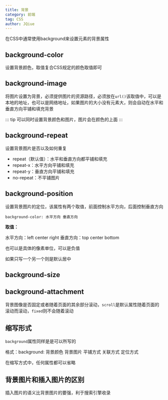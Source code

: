 ```yaml
---
title: 背景
category: 前端
tag: CSS
author: JQiue
---
```


在CSS中通常使用background来设置元素的背景属性

## background-color

设置背景颜色，取值复合CSS规定的颜色取值即可

## background-image

将图片设置为背景，必须提供图片的资源路径，必须放在`url()`该取值中，可以是本地的地址，也可以是网络地址，如果图片的大小没有元素大，则会自动在水平和垂直方向平铺和填充背景

::: tip
可以同时设置背景颜色和图片，图片会在颜色的上面
:::

## background-repeat

设置背景图片是否以及如何重复

+ repeat（默认值）：水平和垂直方向都平铺和填充
+ repeat-x：水平方向平铺和填充
+ repeat-y：垂直方向平铺和填充
+ no-repeat：不平铺图片

## background-position

设置背景图片的定位，该属性有两个取值，前面控制水平方向，后面控制垂直方向

`background-color: 水平方向 垂直方向`

**取值：**

水平方向：left center right
垂直方向：top center bottom

也可以是具体的像素单位，可以是负值

如果只写一个另一个则是默认居中

## background-size

## background-attachment

背景图像是否固定或者随着页面的其余部分滚动，`scroll`是默认属性随着页面的滚动而滚动，`fixed`则不会随着滚动

## 缩写形式

`background`属性同样是是可以所写的

格式：background: 背景颜色 背景图片 平铺方式 关联方式 定位方式

在缩写方式中，任何属性都可以省略

## 背景图片和插入图片的区别

插入图片的语义比背景图片的要强，利于搜索引擎收录
